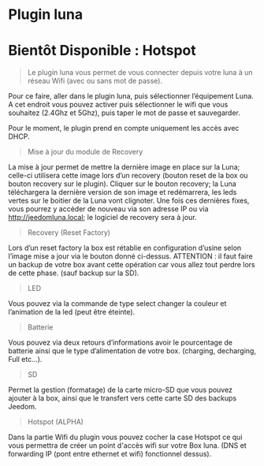# Plugin luna

# Bientôt Disponible : Hotspot

> Le plugin luna vous permet de vous connecter depuis votre luna à un réseau Wifi (avec ou sans mot de passe).

Pour ce faire, aller dans le plugin luna, puis sélectionner l’équipement Luna. A cet endroit vous pouvez activer puis sélectionner le wifi que vous souhaitez (2.4Ghz et 5Ghz), puis taper le mot de passe et sauvegarder.

Pour le moment, le plugin prend en compte uniquement les accès avec DHCP.

> Mise à jour du module de Recovery

La mise à jour permet de mettre la dernière image en place sur la Luna; celle-ci utilisera cette image lors d’un recovery (bouton reset de la box ou bouton recovery sur le plugin).
Cliquer sur le bouton recovery; la Luna téléchargera la dernière version de son image et redémarrera, les leds vertes sur le boitier de la Luna vont clignoter. 
Une fois ces dernières fixes, vous pourrez y accéder de nouveau via son adresse IP ou via http://jeedomluna.local; le logiciel de recovery sera à jour.

> Recovery (Reset Factory)

Lors d’un reset factory la box est rétablie en configuration d’usine selon l’image mise a jour via le bouton donné ci-dessus. ATTENTION : il faut faire un backup de votre box avant cette opération car vous allez tout perdre lors de cette phase. (sauf backup sur la SD).

> LED

Vous pouvez via la commande de type select changer la couleur et l’animation de la led (peut être éteinte).

> Batterie

Vous pouvez via deux retours d’informations avoir le pourcentage de batterie ainsi que le type d’alimentation de votre box. (charging, decharging, Full etc…).

> SD

Permet la gestion (formatage) de la carte micro-SD que vous pouvez ajouter à la box, ainsi que le transfert vers cette carte SD des backups Jeedom.

> Hotspot (ALPHA)

Dans la partie Wifi du plugin vous pouvez cocher la case Hotspot ce qui vous permettra de créer un point d'accès wifi sur votre Box luna. (DNS et forwarding IP (pont entre ethernet et wifi) fonctionnel dessus).
